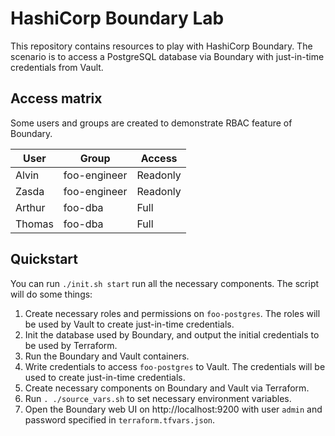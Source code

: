 # HashiCorp Boundary Lab

This repository contains resources to play with HashiCorp Boundary. The scenario is to access a PostgreSQL database via Boundary with just-in-time credentials from Vault.

## Access matrix

Some users and groups are created to demonstrate RBAC feature of Boundary.

| User   | Group        | Access   |
|--------|--------------|----------|
| Alvin  | foo-engineer | Readonly |
| Zasda  | foo-engineer | Readonly |
| Arthur | foo-dba      | Full     |
| Thomas | foo-dba      | Full     |

## Quickstart

You can run `./init.sh start` run all the necessary components. The script will do some things:
1. Create necessary roles and permissions on `foo-postgres`. The roles will be used by Vault to create just-in-time credentials.
2. Init the database used by Boundary, and output the initial credentials to be used by Terraform.
3. Run the Boundary and Vault containers.
4. Write credentials to access `foo-postgres` to Vault. The credentials will be used to create just-in-time credentials.
5. Create necessary components on Boundary and Vault via Terraform.
6. Run `. ./source_vars.sh` to set necessary environment variables.
7. Open the Boundary web UI on http://localhost:9200 with user `admin` and password specified in `terraform.tfvars.json`.
